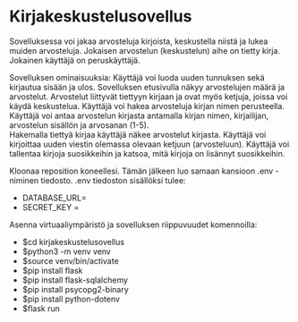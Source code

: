 # Kirjakeskustelusovellus

Sovelluksessa voi jakaa arvosteluja kirjoista, keskustella niistä ja lukea muiden arvosteluja. Jokaisen arvostelun (keskustelun) aihe on tietty kirja. Jokainen käyttäjä on peruskäyttäjä.

Sovelluksen ominaisuuksia: 
Käyttäjä voi luoda uuden tunnuksen sekä kirjautua sisään ja ulos. 
Sovelluksen etusivulla näkyy arvostelujen määrä ja arvostelut. 
Arvostelut liittyvät tiettyyn kirjaan ja ovat myös ketjuja, joissa voi käydä keskustelua. 
Käyttäjä voi hakea arvosteluja kirjan nimen perusteella. 
Käyttäjä voi antaa arvostelun kirjasta antamalla kirjan nimen, kirjailijan, arvostelun sisällön ja arvosanan (1-5).  
Hakemalla tiettyä kirjaa käyttäjä näkee arvostelut kirjasta. 
Käyttäjä voi kirjoittaa uuden viestin olemassa olevaan ketjuun (arvosteluun). 
Käyttäjä voi tallentaa kirjoja suosikkeihin ja katsoa, mitä kirjoja on lisännyt suosikkeihin.



Kloonaa reposition koneellesi. Tämän jälkeen luo samaan kansioon .env -niminen tiedosto.
.env tiedoston sisällöksi tulee:
- DATABASE_URL=
- SECRET_KEY =

Asenna virtuaaliympäristö ja sovelluksen riippuvuudet komennoilla:
- $cd kirjakeskustelusovellus
- $python3 -m venv venv
- $source venv/bin/activate
- $pip install flask
- $pip install flask-sqlalchemy
- $pip install psycopg2-binary
- $pip install python-dotenv
- $flask run


